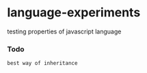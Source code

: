 # language-experiments
testing properties of javascript language

### Todo
```
best way of inheritance
```